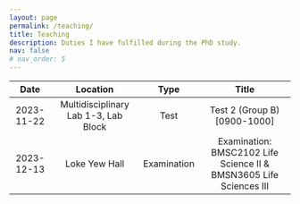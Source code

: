 ```yaml
---
layout: page
permalink: /teaching/
title: Teaching
description: Duties I have fulfilled during the PhD study.
nav: false
# nav_order: 5
---
```

| <center> Date </center> | <center> Location </center> | <center> Type </center> | <center> Title </center> |
| :---: | :---: | :---: | :---: |
| 2023-11-22 | Multidisciplinary Lab 1-3, Lab Block | Test        | Test 2 (Group B) [0900-1000]                                       |
| 2023-12-13 | Loke Yew Hall                        | Examination | Examination: BMSC2102 Life Science II & BMSN3605 Life Sciences III |
